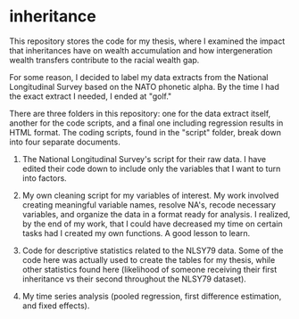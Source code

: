 # inheritance

This repository stores the code for my thesis, where I examined the impact that inheritances have on wealth accumulation and how intergeneration wealth transfers contribute to the racial wealth gap.

For some reason, I decided to label my data extracts from the National Longitudinal Survey based on the NATO phonetic alpha. By the time I had the exact extract I needed, I ended at "golf."

There are three folders in this repository: one for the data extract itself, another for the code scripts, and a final one including regression results in HTML format. The coding scripts, found in the "script" folder, break down into four separate documents.

1. The National Longitudinal Survey's script for their raw data. I have edited their code down to include only the variables that I want to turn into factors.

2. My own cleaning script for my variables of interest. My work involved creating meaningful variable names, resolve NA's, recode necessary variables, and organize the data in a format ready for analysis. I realized, by the end of my work, that I could have decreased my time on certain tasks had I created my own functions. A good lesson to learn.

3. Code for descriptive statistics related to the NLSY79 data. Some of the code here was actually used to create the tables for my thesis, while other statistics found here (likelihood of someone receiving their first inheritance vs their second throughout the NLSY79 dataset).

4. My time series analysis (pooled regression, first difference estimation, and fixed effects).


